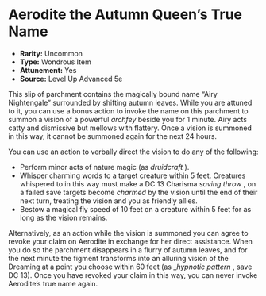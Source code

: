 # Aerodite the Autumn Queen’s True Name

- **Rarity:** Uncommon
- **Type:** Wondrous Item
- **Attunement:** Yes
- **Source:** Level Up Advanced 5e

This slip of parchment contains the magically bound name “Airy Nightengale” surrounded by shifting autumn leaves. While you are attuned to it, you can use a bonus action to invoke the name on this parchment to summon a vision of a powerful _archfey_  beside you for 1 minute. Airy acts catty and dismissive but mellows with flattery. Once a vision is summoned in this way, it cannot be summoned again for the next 24 hours.

You can use an action to verbally direct the vision to do any of the following: 

* Perform minor acts of nature magic (as _druidcraft_ ).
* Whisper charming words to a target creature within 5 feet. Creatures whispered to in this way must make a DC 13 Charisma _saving throw_ , on a failed save targets become _charmed_  by the vision until the end of their next turn, treating the vision and you as friendly allies.
* Bestow a magical fly speed of 10 feet on a creature within 5 feet for as long as the vision remains.

Alternatively, as an action while the vision is summoned you can agree to revoke your claim on Aerodite in exchange for her direct assistance. When you do so the parchment disappears in a flurry of autumn leaves, and for the next minute the figment transforms into an alluring vision of the Dreaming at a point you choose within 60 feet (as __hypnotic pattern_ , save DC 13). Once you have revoked your claim in this way, you can never invoke Aerodite’s true name again.
